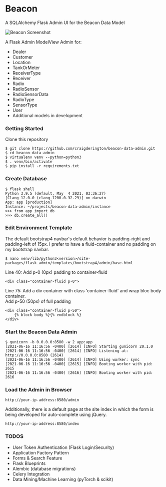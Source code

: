 # Beacon 
A SQLAlchemy Flask Admin UI for the Beacon Data Model

![Beacon Screenshot](https://aws-beacon-s3.s3.us-west-2.amazonaws.com/inspinia/img/beacon_screenshot.png)

A Flask Admin ModelView Admin for:

* Dealer
* Customer
* Location
* TankOrMeter
* ReceiverType
* Receiver
* Radio
* RadioSensor
* RadioSensorData
* RadioType
* SensorType
* User
* Additional models in development

### Getting Started

Clone this repository

```
$ git clone https://github.com/craigderington/beacon-data-admin.git
$ cd beacon-data-admin
$ virtualenv venv --python=python3
$ . venv/bin/activate
$ pip install -r requirements.txt
```

### Create Database

```
$ flask shell
Python 3.9.5 (default, May  4 2021, 03:36:27) 
[Clang 12.0.0 (clang-1200.0.32.29)] on darwin
App: app [production]
Instance: ~/projects/beacon-data-admin/instance
>>> from app import db
>>> db.create_all()
```

### Edit Environment Template

The default bootstrap4 navbar's default behavior is padding-right and padding-left of 15px.  I prefer to have a fluid-container and no padding on my bootstrap navbar.

```
$ nano venv/lib/python3<version>/site-packages/flask_admin/templates/bootstrap4/admin/base.html
```

Line 40: 
Add p-0 (0px) padding to container-fluid

```
<div class="container-fluid p-0">
```

Line 75: 
Add a div container with class 'container-fluid' and wrap bloc body container.  
Add p-50 (50px) of full padding
```
<div class="container-fluid p-50">
    {% block body %}{% endblock %}
</div>
```

### Start the Beacon Data Admin
```
$ gunicorn -b 0.0.0.0:8580 -w 2 app:app
[2021-06-16 11:16:56 -0400] [2614] [INFO] Starting gunicorn 20.1.0
[2021-06-16 11:16:56 -0400] [2614] [INFO] Listening at: http://0.0.0.0:8580 (2614)
[2021-06-16 11:16:56 -0400] [2614] [INFO] Using worker: sync
[2021-06-16 11:16:56 -0400] [2615] [INFO] Booting worker with pid: 2615
[2021-06-16 11:16:56 -0400] [2616] [INFO] Booting worker with pid: 2616
```

### Load the Admin in Browser

```
http://your-ip-address:8580/admin
```

Additionally, there is a default page at the site index in which the form is being developed for auto-complete using jQuery.

```
http://your-ip-address:8580/index
```

### TODOS

* User Token Authentication (Flask Login/Security)
* Application Factory Pattern
* Forms &amp; Search Feature
* Flask Blueprints
* Alembic (database migrations)
* Celery Integration
* Data Mining/Machine Learning (pyTorch &amp; scikit)




